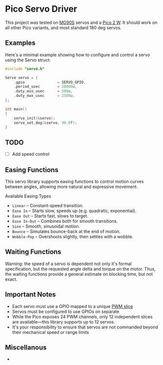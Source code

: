 # Pico Servo Driver

This project was tested on [MG90S](https://towerpro.com.tw/product/mg90s-3/) servos and a [Pico 2 W](https://datasheets.raspberrypi.com/picow/pico-2-w-datasheet.pdf). It should work on all other Pico variants, and most standard 180 deg servos.

## Examples

Here's a minimal example showing how to configure and control a servo using the Servo struct:

```c
#include "servo.h"

Servo servo = {
    .gpio               = SERVO_GPIO,
    .period_usec        = 20000u,
    .duty_min_usec      = 500u,
    .duty_max_usec      = 2500u,
};

int main()
{
    servo_init(&servo);
    servo_set_deg(&servo, 90.0f);
}
```

## TODO

- [ ] Add speed control

## Easing Functions

This servo library supports easing functions to control motion curves between angles, allowing more natural and expressive movement.

Available Easing Types

- `Linear` – Constant-speed transition.
- `Ease In` – Starts slow, speeds up (e.g. quadratic, exponential).
- `Ease Out` – Starts fast, slows to target.
- `Ease In-Out` – Combines both for smooth transitions.
- `Sine` – Smooth, sinusoidal motion.
- `Bounce` – Simulates bounce-back at the end of motion.
- `Wobble-Pop` – Overshoots slightly, then settles with a wobble.

## Waiting Functions

Warning: the speed of a servo is dependent not only it's formal specification, but the requested angle delta and torque on the motor. Thus, the waiting functions provide a general estimate on blocking time, but not exact.

## Important Notes

- Each servo must use a GPIO mapped to a unique [PWM slice](https://datasheets.raspberrypi.com/rp2350/rp2350-datasheet.pdf#%5B%7B%22num%22%3A1077%2C%22gen%22%3A0%7D%2C%7B%22name%22%3A%22XYZ%22%7D%2C115%2C165.63628%2Cnull%5D)
- Servos must be configured to use GPIOs on separate 
- While the Pico exposes 24 PWM channels, only 12 independent slices are available—this library supports up to 12 servos.
- It's your responsibility to ensure that servos are not commanded beyond their mechanical speed or range limits

## Miscellanous

- 

